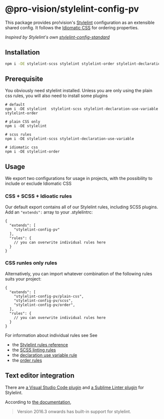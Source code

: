 # @pro-vision/stylelint-config-pv

This package provides pro!vision's [Stylelint](https://github.com/stylelint/stylelint) configuration as an extensible shared config. It follows the [Idiomatic CSS](https://github.com/necolas/idiomatic-css) for ordering properties.

_Inspired by Stylelint's own [stylelint-config-standard](https://github.com/stylelint/stylelint-config-standard)_

## Installation

```bash
npm i -DE stylelint-scss stylelint stylelint-order stylelint-declaration-use-variable @pro-vision/stylelint-config-pv
```

## Prerequisite

You obviously need stylelint installed. Unless you are only using the plain css rules, you will also need to
install some plugins

```
# default
npm i -DE stylelint  stylelint-scss stylelint-declaration-use-variable stylelint-order

# plain CSS only
npm i -DE stylelint

# scss rules
npm i -DE stylelint-scss stylelint-declaration-use-variable

# idiomatic css
npm i -DE stylelint-order
```

## Usage

We export two configurations for usage in projects, with the possibility to include or exclude Idiomatic CSS

### CSS + SCSS + Idioatic rules

Our default export contains all of our Stylelint rules, including SCSS plugins.
Add an `"extends":` array to your .stylelintrc:

```
{
  "extends": [
    "stylelint-config-pv"
  ],
  "rules": {
    // you can overwrite individual rules here
  }
}
```

### CSS runles only rules

Alternatively, you can import whatever combination of the following rules suits
your project:

```
{
  "extends": [
    "stylelint-config-pv/plain-css",
    "stylelint-config-pv/scss",
    "stylelint-config-pv/order",
  ],
  "rules": {
    // you can overwrite individual rules here
  }
}
```

For information about individual rules see
See

- the [Stylelint rules reference](http://stylelint.io/user-guide/rules/)
- the [SCSS linting rules](https://github.com/kristerkari/stylelint-scss#list-of-rules)
- the [declaration use variable rule](https://github.com/sh-waqar/stylelint-declaration-use-variable)
- the [order rules](https://github.com/hudochenkov/stylelint-order#list-of-rules)

## Text editor integration

There are [a Visual Studio Code plugin](https://github.com/shinnn/vscode-stylelint) and [a Sublime Linter plugin](https://github.com/vieron/stylelint-webpack-plugin) for Stylelint.

According to [the documentation](https://github.com/stylelint/stylelint/blob/master/docs/user-guide/complementary-tools.md#editor-plugins),

> Version 2016.3 onwards has built-in support for stylelint.
